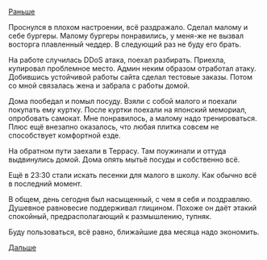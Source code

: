 [Раньше](2019.03.02.md)

Проснулся в плохом настроении, всё раздражало.
Сделал малому и себе бургеры. Малому бургеры понравились, у меня-же не вызвал восторга плавленный чеддер. В следующий раз не буду его брать.

На работе случилась DDoS атака, поехал разбирать. Приехла, купировал проблемное место. Админ неким образом отработал атаку. Добившись устойчивой работы сайта сделал тестовые заказы.
Потом со мной связалась жена и забрала с работы домой.

Дома пообедал и помыл посуду. Взяли с собой малого и поехали покупать ему куртку. После куртки поехали на японский мемориал, опробовать самокат.
Мне понравилось, а малому надо тренироваться. Плюс ещё внезапно оказалось, что любая плитка совсем не способствует комфортной езде.

На обратном пути заехали в Террасу. Там поужинали и оттуда выдвинулись домой.
Дома опять мытьё посуды и собственно всё.

Ещё в 23:30 стали искать песенки для малого в школу. Как обычно всё в последний момент.

В общем, день сегодня был насыщенный, с чем я себя и поздравляю. Душевное равновесие поддерживал глицином. Похоже он даёт этакий спокойный, предрасполагающий к размышлению, тупняк.

Буду пользоваться, всё равно, ближайшие два месяца надо экономить.

 [Дальше](2019.03.04.md)